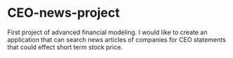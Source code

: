 # CEO-news-project
First project of advanced financial modeling. I would like to create an application that can search news articles of companies for CEO statements that could effect short term stock price. 
